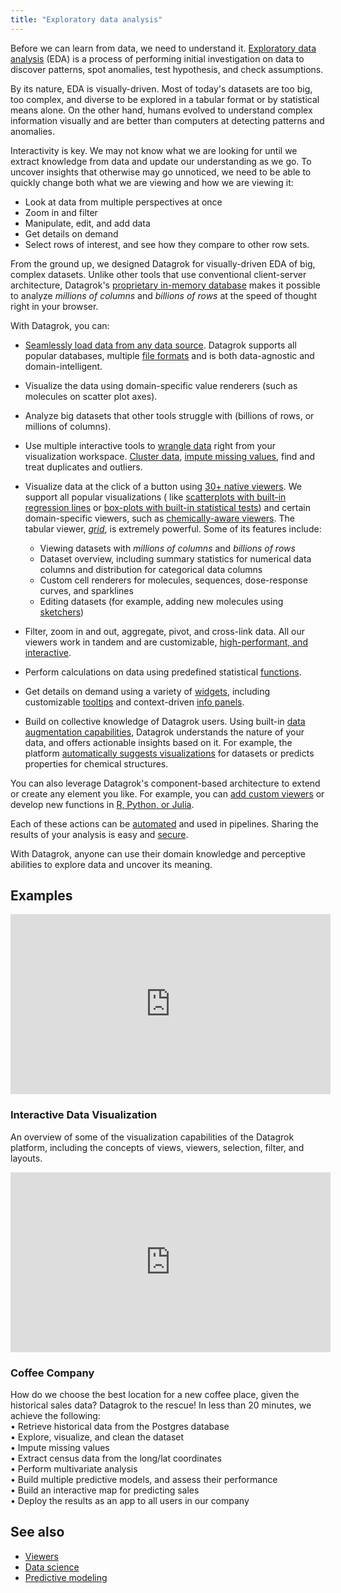 ```yaml
---
title: "Exploratory data analysis"
---
```


Before we can learn from data, we need to understand
it. [Exploratory data analysis](https://en.wikipedia.org/wiki/Exploratory_data_analysis) (EDA) is a process of
performing initial investigation on data to discover patterns, spot anomalies, test hypothesis, and check assumptions.

By its nature, EDA is visually-driven. Most of today's datasets are too big, too complex, and diverse to be explored in
a tabular format or by statistical means alone. On the other hand, humans evolved to understand complex information
visually and are better than computers at detecting patterns and anomalies.

Interactivity is key. We may not know what we are looking for until we extract knowledge from data and update our
understanding as we go. To uncover insights that otherwise may go unnoticed, we need to be able to quickly change both
what we are viewing and how we are viewing it:

* Look at data from multiple perspectives at once
* Zoom in and filter
* Manipulate, edit, and add data
* Get details on demand
* Select rows of interest, and see how they compare to other row sets.

From the ground up, we designed Datagrok for visually-driven EDA of big, complex datasets. Unlike other tools that use
conventional client-server architecture,
Datagrok's [proprietary in-memory database](../develop/advanced/performance.md#in-memory-database) makes it possible to
analyze _millions of columns_ and
_billions of rows_ at the speed of thought right in your browser.

With Datagrok, you can:

* [Seamlessly load data from any data source](../access/file-shares.mdx). Datagrok supports all popular databases,
  multiple [file formats](../access/supported-formats.md) and is both data-agnostic and
  domain-intelligent. <!--TODO link to a section on domains once ready-->

* Visualize the data using domain-specific value renderers (such as molecules on scatter plot axes).

* Analyze big datasets that other tools struggle with (billions of rows, or millions of columns).

* Use multiple interactive tools to [wrangle data](../transform/data-wrangling.md) right from your visualization
  workspace. [Cluster data](cluster-data.md), [impute missing values](../transform/missing-values-imputation.md), find
  and treat duplicates and outliers.

* Visualize data at the click of a button using [30+ native viewers](../visualize/viewers/viewers.md). We support all popular
  visualizations (
  like [scatterplots with built-in regression lines](../visualize/viewers/scatter-plot.md#regression-line)
  or [box-plots with built-in statistical tests](../visualize/viewers/box-plot.md#t-test)) and certain domain-specific
  viewers, such as [chemically-aware   viewers](../domains/chem/chemically-aware-viewers.md). The tabular viewer, [_grid_](../visualize/viewers/grid.md), is extremely powerful. Some of its features include:

  * Viewing datasets with _millions of columns_ and _billions of rows_
  * Dataset overview, including summary statistics for numerical data columns and distribution for categorical data
    columns
  * Custom cell renderers for molecules, sequences, dose-response curves, and sparklines
  * Editing datasets (for example, adding new molecules using [sketchers](../domains/chem/sketcher.md))

* Filter, zoom in and out, aggregate, pivot, and cross-link data. All our viewers work in tandem and are customizable,
  [high-performant, and interactive](../develop/advanced/performance.md#viewers).

* Perform calculations on data using predefined statistical [functions](../datagrok/functions/functions.md).
* Get details on demand using a variety of [widgets](../visualize/widgets.md), including customizable
  [tooltips](../explore/select-tooltip-columns.md#viewer-tooltips) and
  context-driven [info panels](../discover/info-panels.md).

* Build on collective knowledge of Datagrok users. Using
  built-in [data augmentation capabilities](../discover/data-augmentation.md), Datagrok understands the nature of your
  data, and offers actionable insights based on it. For example, the platform
  [automatically suggests visualizations](../visualize/view-layout.md#layout-suggestions) for datasets or predicts
  properties for chemical structures.

You can also leverage Datagrok's component-based architecture to extend or create any element you like. For example, you
can [add custom viewers](../develop/how-to/develop-custom-viewer.md) or develop new functions
in [R, Python, or Julia](../compute/scripting.md).

Each of these actions can be [automated](../datagrok/functions/functions.md#macros) and used in
pipelines. Sharing the results of your analysis is easy and
[secure](../govern/security.md).<!--TODO rewrite for clarity-->

With Datagrok, anyone can use their domain knowledge and perceptive abilities to explore data and uncover its meaning.

## Examples

<!-- markdownlint-capture -->
<!-- markdownlint-disable -->

<div class="card" style={{width:"512px",}}>
<iframe src="https://www.youtube.com/embed/67LzPsdNrEc?vq=hd1080&rel=0&color=white&autohide=0" width="512" height="288" frameborder="0"></iframe>
  <div class="card-body">
    <h3 class="card-title">Interactive Data Visualization</h3>
    <p class="card-text">An overview of some of the visualization capabilities of the Datagrok platform, including the concepts of views, viewers, selection, filter, and layouts.</p>
    </div>
</div>

<div class="card" style={{width:"512px",}}>
<iframe src="https://www.youtube.com/embed/tVwpRB8fikQ?vq=hd1080&rel=0&color=white&autohide=0" width="512" height="288" frameborder="0"></iframe>
  <div class="card-body">
    <h3 class="card-title">Coffee Company</h3>
    <p class="card-text">How do we choose the best location for a new coffee place, given the historical sales data? Datagrok to the rescue! In less than 20 minutes, we achieve the following:<br />
                         • Retrieve historical data from the Postgres database<br />
                         • Explore, visualize, and clean the dataset<br />
                         • Impute missing values<br />
                         • Extract census data from the long/lat coordinates<br />
                         • Perform multivariate analysis<br />
                         • Build multiple predictive models, and assess their performance<br />
                         • Build an interactive map for predicting sales<br />
                         • Deploy the results as an app to all users in our company<br />
    </p>
  </div>
</div>

<!-- markdownlint-restore -->

## See also

* [Viewers](../visualize/viewers/viewers.md)
* [Data science](../learn/data-science.md)
* [Predictive modeling](../learn/predictive-modeling.md)
